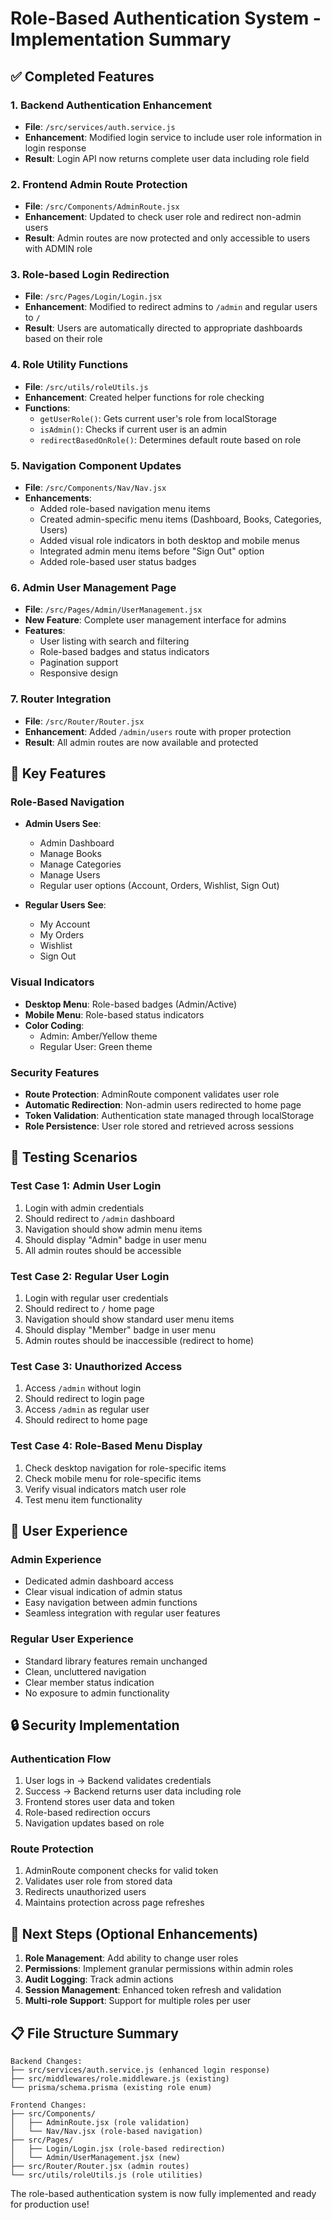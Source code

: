 # Role-Based Authentication System - Implementation Summary

## ✅ Completed Features

### 1. Backend Authentication Enhancement

- **File**: `/src/services/auth.service.js`
- **Enhancement**: Modified login service to include user role information in login response
- **Result**: Login API now returns complete user data including role field

### 2. Frontend Admin Route Protection

- **File**: `/src/Components/AdminRoute.jsx`
- **Enhancement**: Updated to check user role and redirect non-admin users
- **Result**: Admin routes are now protected and only accessible to users with ADMIN role

### 3. Role-based Login Redirection

- **File**: `/src/Pages/Login/Login.jsx`
- **Enhancement**: Modified to redirect admins to `/admin` and regular users to `/`
- **Result**: Users are automatically directed to appropriate dashboards based on their role

### 4. Role Utility Functions

- **File**: `/src/utils/roleUtils.js`
- **Enhancement**: Created helper functions for role checking
- **Functions**:
  - `getUserRole()`: Gets current user's role from localStorage
  - `isAdmin()`: Checks if current user is an admin
  - `redirectBasedOnRole()`: Determines default route based on role

### 5. Navigation Component Updates

- **File**: `/src/Components/Nav/Nav.jsx`
- **Enhancements**:
  - Added role-based navigation menu items
  - Created admin-specific menu items (Dashboard, Books, Categories, Users)
  - Added visual role indicators in both desktop and mobile menus
  - Integrated admin menu items before "Sign Out" option
  - Added role-based user status badges

### 6. Admin User Management Page

- **File**: `/src/Pages/Admin/UserManagement.jsx`
- **New Feature**: Complete user management interface for admins
- **Features**:
  - User listing with search and filtering
  - Role-based badges and status indicators
  - Pagination support
  - Responsive design

### 7. Router Integration

- **File**: `/src/Router/Router.jsx`
- **Enhancement**: Added `/admin/users` route with proper protection
- **Result**: All admin routes are now available and protected

## 🎯 Key Features

### Role-Based Navigation

- **Admin Users See**:

  - Admin Dashboard
  - Manage Books
  - Manage Categories
  - Manage Users
  - Regular user options (Account, Orders, Wishlist, Sign Out)

- **Regular Users See**:
  - My Account
  - My Orders
  - Wishlist
  - Sign Out

### Visual Indicators

- **Desktop Menu**: Role-based badges (Admin/Active)
- **Mobile Menu**: Role-based status indicators
- **Color Coding**:
  - Admin: Amber/Yellow theme
  - Regular User: Green theme

### Security Features

- **Route Protection**: AdminRoute component validates user role
- **Automatic Redirection**: Non-admin users redirected to home page
- **Token Validation**: Authentication state managed through localStorage
- **Role Persistence**: User role stored and retrieved across sessions

## 🧪 Testing Scenarios

### Test Case 1: Admin User Login

1. Login with admin credentials
2. Should redirect to `/admin` dashboard
3. Navigation should show admin menu items
4. Should display "Admin" badge in user menu
5. All admin routes should be accessible

### Test Case 2: Regular User Login

1. Login with regular user credentials
2. Should redirect to `/` home page
3. Navigation should show standard user menu items
4. Should display "Member" badge in user menu
5. Admin routes should be inaccessible (redirect to home)

### Test Case 3: Unauthorized Access

1. Access `/admin` without login
2. Should redirect to login page
3. Access `/admin` as regular user
4. Should redirect to home page

### Test Case 4: Role-Based Menu Display

1. Check desktop navigation for role-specific items
2. Check mobile menu for role-specific items
3. Verify visual indicators match user role
4. Test menu item functionality

## 📱 User Experience

### Admin Experience

- Dedicated admin dashboard access
- Clear visual indication of admin status
- Easy navigation between admin functions
- Seamless integration with regular user features

### Regular User Experience

- Standard library features remain unchanged
- Clean, uncluttered navigation
- Clear member status indication
- No exposure to admin functionality

## 🔒 Security Implementation

### Authentication Flow

1. User logs in → Backend validates credentials
2. Success → Backend returns user data including role
3. Frontend stores user data and token
4. Role-based redirection occurs
5. Navigation updates based on role

### Route Protection

1. AdminRoute component checks for valid token
2. Validates user role from stored data
3. Redirects unauthorized users
4. Maintains protection across page refreshes

## 🚀 Next Steps (Optional Enhancements)

1. **Role Management**: Add ability to change user roles
2. **Permissions**: Implement granular permissions within admin roles
3. **Audit Logging**: Track admin actions
4. **Session Management**: Enhanced token refresh and validation
5. **Multi-role Support**: Support for multiple roles per user

## 📋 File Structure Summary

```
Backend Changes:
├── src/services/auth.service.js (enhanced login response)
├── src/middlewares/role.middleware.js (existing)
└── prisma/schema.prisma (existing role enum)

Frontend Changes:
├── src/Components/
│   ├── AdminRoute.jsx (role validation)
│   └── Nav/Nav.jsx (role-based navigation)
├── src/Pages/
│   ├── Login/Login.jsx (role-based redirection)
│   └── Admin/UserManagement.jsx (new)
├── src/Router/Router.jsx (admin routes)
└── src/utils/roleUtils.js (role utilities)
```

The role-based authentication system is now fully implemented and ready for production use!
